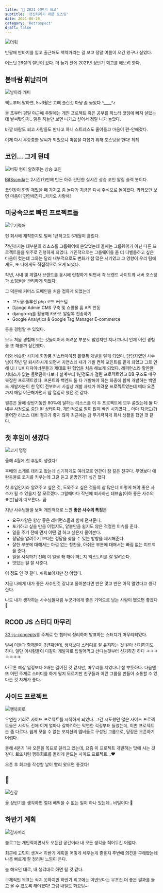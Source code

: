 ```yaml
---
title: '🐝 2021 상반기 회고'
subtitle: '정신차리기 위한 포스팅'
date: 2021-06-28
category: 'Retrospect'
draft: false
---
```


![더워](images/2021/01.png)

반팔에 반바지를 입고 출근해도 헥헥거리는 걸 보고 정말 여름이 오긴 왔구나 싶었다.

어느덧 26살의 절반이 갔다. 더 늦기 전에 2021년 상반기 회고를 해보려 한다.

## 봄바람 휘날리며

![날아라 개미](images/2021/02.jpeg)

팩트부터 말하면, 5~6월은 고삐 풀린것 마냥 좀 놀았다 ^____^z

올 초부터 평일 야근에 주말에는 개인 프로젝트 혹은 공부를 하느라 코딩에 빠져 살았는데 날씨탓인지.. 맑은 하늘만 보면 나가고 싶어서 정말 나가 놀았다.

바깥 바람도 쐬고 사람들도 만나고 하니 스트레스도 줄어들고 마음이 편-안해졌다.

이제 다시 우중충한 날씨가 되었으니 마음을 다잡기 위해 포스팅을 한다! 헤헤

## 코인... 그게 뭔데

![버핏 형이 알려주는 상승 코인](images/2021/03.png)

[BitSsonda](https://github.com/ugaemi/BitSsonda)는 2시간(?)만에 만든 아주 간단한 실시간 상승 코인 알림 슬랙 봇이다.

코인장이 한참 재밌을 때 가지고 좀 놀다가 지금은 다시 주식으로 돌아왔다.
카카오만 보면 마음이 편안해진다..카카오 사랑해!

## 미궁속으로 빠진 프로젝트들

![무기력해](images/2021/04.png)

현 회사에 재직한지도 벌써 1년하고도 5개월이 흘렀다.

작년까지는 대부분의 리소스를 그룹웨어에 쏟았었는데 올해는 그룹웨어가 아닌 다른 프로젝트들을 위주로 진행하게 되었다.
개인적으로는 그룹웨어를 좀 더 디벨롭하고 싶은 마음이 컸는데 그와는 달리 내부적으로도 변화가 참 많은 시기였고 그 영향이 우리 팀에게도, 또 나에게도 직접적으로 오게 되었다.

작년, 사내 및 계열사 브랜드를 동시에 런칭하게 되면서 각 브랜드 사이트의 서버 호스팅과 쇼핑몰을 관리하게 되었다.

그 덕분에 커머스 도메인을 처음 접하게 되었는데

- 고도몰 솔루션 php 코드 커스텀
- Django Admin CMS 구축 및 쇼핑몰 홈 API 연동
- django-rq를 활용해 카카오 알림톡 전송하기
- Google Analytics & Google Tag Manager E-commerce

등을 경험할 수 있었다.

모두 처음 경험해 보는 것들이어서 어려운 부분도 많았지만 지나고나니 언제 이런 경험을 또 해볼까 싶긴했다.

이와 비슷한 시기에 화장품 커스터마이징 플랫폼 개발을 맡게 되었다.
담당자였던 사수님이 작년 말 퇴사하시게 되면서 자연스레 내가 개발 컨텍 포인트를 맡게 되었고 그로 인해 UI / UX 디자이너분들과 제대로 된 협업을 처음 해보게 되었다.
레퍼런스라 할만한 서비스가 없는 플랫폼이다보니 설계부터 1년정도가 걸린 프로젝트였고 DB 구조도 매우 복잡한 프로젝트였다.
프론트와 백엔드 둘 다 개발해야 하는 와중에 함께 개발하는 백엔드 개발자분이 한 명이 전부여서 사실상 개발 자체가 어려운 프로젝트였는데 베타 오픈까지 매일 야근해가면서 참 열심히 했던 것 같다.

결론은 올해 상반기동안 80%에 달하는 리소스를 이 두 프로젝트에 모두 쏟았는데 둘 다 내부 사정으로 중단 된 상태이다.
개인적으로 힘이 많이 빠진 시기였다... 아마 지금도(?)
들어간 리소스 대비 결과가 좋지 않아 최근에는 참 무기력하게 회사 생활을 했던 것 같다.

## 첫 후임이 생겼다

![코기 멍멍](images/2021/05.png)

올해 4월에 첫 후임이 생겼다!

후배의 소개로 데리고 왔는데 신기하게도 여러모로 연관이 참 깊은 친구다.
무엇보다 애완동물로 코기를 키우는데 그걸 듣고 운명인가? 싶긴 했다.

첫 후임인지라 알려주고 싶은 것, 도와주고 싶은 것들이 참 많은데 어떻게 해야 좋은 사수가 될 수 있을지 잘 모르겠다.
그럴때마다 작년에 퇴사하신 데브숩(이하 좋은 사수의 표본)님이 떠오른다.. 큽

지난 사수님들을 보며 개인적으로 느낀 **좋은 사수의 특징**은

- 요구사항은 항상 좋은 레퍼런스들과 함께 던져준다.
- 포기하고 싶을 만큼 어렵지도, 얕볼만큼 쉽지도 않은 적절한 이슈를 준다.
- 일을 주기 전에 먼저 어떤 걸 하고 싶은지 물어본다.
- 정답을 알려주기 보다는 정답을 찾을 수 있는 방향을 제시해준다.
- 잘한 부분에 대해서는 아낌 없는 칭찬을, 아쉬운 부분에 대해서는 빠짐 없는 피드백을 준다.
- 일을 시작하기 전에 이 일을 왜 해야 하는지 히스토리를 잘 알려준다.
- 맛있는 걸 잘 사준다.

이 정도 인 것 같다. 쉬워보이지만 참 어렵다.

지금 나에게 내가 좋은 사수인것 같냐고 물어본다면 반은 맞고 반은 아직 멀었다고 생각한다.

나도 내가 생각하는 사수님들처럼 누군가에게 좋은 기억으로 남는 사람이 됐으면 좋겠다 🙂

## RCOD JS 스터디 마무리

[33-js-concepts](https://github.com/leonardomso/33-js-concepts)를 주제로 한 챕터씩 정리하며 발표하는 스터디가 마무리되었다.

벌써 이들과 함께한지 3년째인데, 생각보다 스터디를 잘 유지하는 것 같아 신기하기도 하다.
일단 이사람들이 다같이 개발자로 밥벌어먹고 산다는것부터 신기하긴 하다 ㅋㅋㅋㅋㅋㅋㅋ

아무튼 예상 일정보다 2배는 길어진 것 같지만, 마무리를 지었다니 참 뿌듯하다.
다음엔 또 어떤 주제로 스터디를 하게 될지 모르지만 친구들과 이런 그룹을 만들어 소통할 수 있다는 것 자체가 좋다.

## 사이드 프로젝트

![행복회로](images/2021/06.png)

우연한 기회로 사이드 프로젝트를 시작하게 되었다.
그간 시도했던 많은 사이드 프로젝트들은 시작도 전에 이게 얼마나 갈까? 하는 막연한 걱정부터 들었는데, 이번 프로젝트는 좀 다르다.
쉽게 모을 수 없는 포지션의 멤버들로 구성된 그룹으로, 당장은 오픈하기 어렵다.

올해 4분기 1차 오픈을 목표로 달리고 있는데, 요즘 이 프로젝트 개발하는 맛에 사는 것 같다.
로또처럼 행복회로를 돌리게 만드는 사이드 프로젝트...❤️

오픈 후 회고를 작성할 날이 빨리 왔으면 좋겠다!

## 🐝

![한강](images/2021/07.jpeg)

올 상반기를 생각하면 절대 빼먹을 수 없는 일이 하나 있는데.. 비밀이다 👻

## 하반기 계획

![감자머리](images/2021/08.png)

블로그는 개인적이면서도 오픈된 공간이라 내 모든 생각을 적어두긴 어렵다.

최근에 고민이 생겨서 하반기 계획을 어떻게 세우는게 좋을지 주변에 의견을 구해봤는데 나름 빠르게 잘 정리된 느낌이 든다.

늘 해오던 대로, 내 생각대로 하면 될 것 같다.

구체적인 목표는 적지 못하지만 하반기 회고에는 이번보다는 무조건 더 좋은 결과를 들고 올 수 있도록 해야겠다! 그럼 내일도 화요팅~
